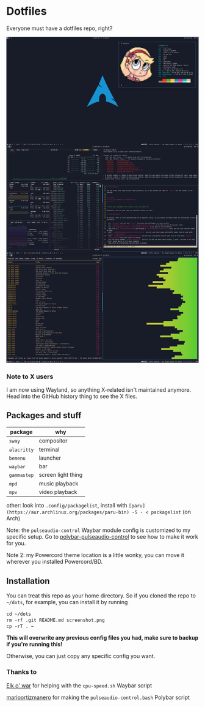# Dotfiles
Everyone must have a dotfiles repo, right?

![screenshot](https://raw.githubusercontent.com/PowerMan2206/dots/master/screenshot.png)

### Note to X users

I am now using Wayland, so anything X-related isn't maintained anymore. Head into the GitHub history thing to see the X files.

## Packages and stuff

package     | why
------------|------------
`sway`      | compositor
`alacritty` | terminal
`bemenu`    | launcher
`waybar`    | bar
`gammastep` | screen light thing
`mpd`       | music playback
`mpv`       | video playback

other: look into `.config/packagelist`, install with `[paru](https://aur.archlinux.org/packages/paru-bin) -S - < packagelist` (on Arch)

Note: the `pulseaudio-control` Waybar module config is customized to my specific setup. Go to [polybar-pulseaudio-control](https://github.com/marioortizmanero/polybar-pulseaudio-control) to see how to make it work for you.

Note 2: my Powercord theme location is a little wonky, you can move it wherever you installed Powercord/BD.

## Installation

You can treat this repo as your home directory. So if you cloned the repo to `~/dots`, for example, you can install it by running

```
cd ~/dots
rm -rf .git README.md screenshot.png
cp -rT . ~
```

**This will overwrite any previous config files you had, make sure to backup if you're running this!**

Otherwise, you can just copy any specific config you want.

### Thanks to 

[Elk o' war](https://github.com/elkowar) for helping with the `cpu-speed.sh` Waybar script

[marioortizmanero](https://github.com/marioortizmanero/polybar-pulseaudio-control) for making the `pulseaudio-control.bash` Polybar script

